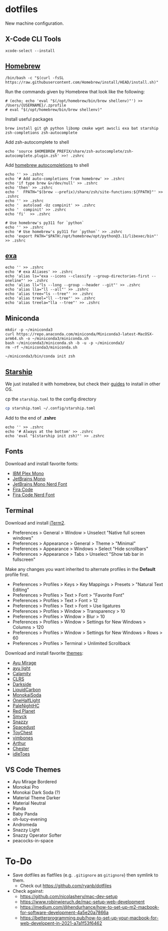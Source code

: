 # dotfiles

New machine configuration.

## X-Code CLI Tools

```shell
xcode-select --install
```

## [Homebrew](https://brew.sh/)

```shell
/bin/bash -c "$(curl -fsSL https://raw.githubusercontent.com/Homebrew/install/HEAD/install.sh)"
```

Run the commands given by Homebrew that look like the following:
```shell
# (echo; echo 'eval "$(/opt/homebrew/bin/brew shellenv)"') >> /Users/{USERNAME}/.zprofile
# eval "$(/opt/homebrew/bin/brew shellenv)"
```

Install useful packages
```shell
brew install git gh python libomp cmake wget awscli exa bat starship zsh-completions zsh-autocomplete 
```

Add zsh-autocomplete to shell
```shell
echo 'source $HOMEBREW_PREFIX/share/zsh-autocomplete/zsh-autocomplete.plugin.zsh' >>! .zshrc
```

Add [homebrew autocompletions](https://docs.brew.sh/Shell-Completion) to shell
```shell
echo '' >> .zshrc
echo '# Add auto-completions from homebrew' >> .zshrc
echo 'if type brew &>/dev/null' >> .zshrc
echo 'then' >> .zshrc
echo '  FPATH="$(brew --prefix)/share/zsh/site-functions:${FPATH}"' >> .zshrc
echo '' >> .zshrc
echo '  autoload -Uz compinit' >> .zshrc
echo '  compinit' >> .zshrc
echo 'fi'  >> .zshrc
```

```shell
# Use homebrew's py311 for `python`
echo '' >> .zshrc
echo '# Use homebrew's py311 for `python`' >> .zshrc
echo 'export PATH="$PATH:/opt/homebrew/opt/python@3.11/libexec/bin"' >> .zshrc
```

## [exa](https://github.com/ogham/exa)
```shell
echo '' >> .zshrc
echo '# exa Aliases' >> .zshrc
echo 'alias ls="exa --icons --classify --group-directories-first --oneline"' >> .zshrc
echo 'alias ll="ls --long --group --header --git"' >> .zshrc
echo 'alias lla="ll --all"' >> .zshrc
echo 'alias tree="ls --tree"' >> .zshrc
echo 'alias treel="ll --tree"' >> .zshrc
echo 'alias treela="lla --tree"' >> .zshrc
```

## Miniconda

```shell
mkdir -p ~/miniconda3
curl https://repo.anaconda.com/miniconda/Miniconda3-latest-MacOSX-arm64.sh -o ~/miniconda3/miniconda.sh
bash ~/miniconda3/miniconda.sh -b -u -p ~/miniconda3/
rm -rf ~/miniconda3/miniconda.sh

~/miniconda3/bin/conda init zsh
```

## [Starship](https://starship.rs/)

We just installed it with homebrew, but check their [guides](https://starship.rs/guide/) to install in other OS.

cp the `starship.toml` to the config directory
```sh
cp starship.toml ~/.config/starship.toml
```

Add to the end of **.zshrc**
```shell
echo '' >> .zshrc
echo '# Always at the bottom' >> .zshrc
echo 'eval "$(starship init zsh)"' >> .zshrc
```

## Fonts

Download and install favorite fonts:
* [IBM Plex Mono](https://fonts.google.com/specimen/IBM+Plex+Mono)
* [JetBrains Mono](https://fonts.google.com/specimen/JetBrains+Mono)
* [JetBrains Mono Nerd Font](https://github.com/ryanoasis/nerd-fonts/releases/download/v3.1.1/JetBrainsMono.zip)
* [Fira Code](https://fonts.google.com/specimen/Fira+Code)
* [Fira Code Nerd Font](https://github.com/ryanoasis/nerd-fonts/releases/download/v3.1.1/FiraCode.zip)

## Terminal

Download and install [iTerm2](https://iterm2.com/).

* Preferences > General > Window > Unselect "Native full screen windows"
* Preferences > Appearance > General > Theme > "Minimal"
* Preferences > Appearance > Windows > Select "Hide scrollbars"
* Preferences > Appearance > Tabs > Unselect "Show tab bar in fullscreen"

Make any changes you want inherited to alternate profiles in the **Default** profile first.
* Preferences > Profiles > Keys > Key Mappings > Presets > "Natural Text Editing"
* Preferences > Profiles > Text > Font > "Favorite Font"
* Preferences > Profiles > Text > Font > 12
* Preferences > Profiles > Text > Font > Use ligatures
* Preferences > Profiles > Window > Transparency > 10 
* Preferences > Profiles > Window > Blur > 10
* Preferences > Profiles > Window > Settings for New Windows > Columns > 120
* Preferences > Profiles > Window > Settings for New Windows > Rows > 60
* Preferences > Profiles > Terminal > Unlimited Scrollback

Download and install favorite [themes](https://iterm2colorschemes.com/):
* [Ayu Mirage](https://raw.githubusercontent.com/mbadolato/iTerm2-Color-Schemes/master/schemes/Ayu%20Mirage.itermcolors)
* [ayu light](https://raw.githubusercontent.com/mbadolato/iTerm2-Color-Schemes/master/schemes/ayu_light.itermcolors)
* [Calamity](https://raw.githubusercontent.com/mbadolato/iTerm2-Color-Schemes/master/schemes/Calamity.itermcolors)
* [CLRS](https://raw.githubusercontent.com/mbadolato/iTerm2-Color-Schemes/master/schemes/CLRS.itermcolors)
* [Darkside](https://raw.githubusercontent.com/mbadolato/iTerm2-Color-Schemes/master/schemes/Darkside.itermcolors)
* [LiquidCarbon](https://raw.githubusercontent.com/mbadolato/iTerm2-Color-Schemes/master/schemes/LiquidCarbon.itermcolors)
* [MonokaiSoda](https://raw.githubusercontent.com/mbadolato/iTerm2-Color-Schemes/master/schemes/Monokai%20Soda.itermcolors)
* [OneHalfLight](https://raw.githubusercontent.com/mbadolato/iTerm2-Color-Schemes/master/schemes/OneHalfLight.itermcolors)
* [PaleNightHC](https://raw.githubusercontent.com/mbadolato/iTerm2-Color-Schemes/master/schemes/PaleNightHC.itermcolors)
* [Red Planet](https://raw.githubusercontent.com/mbadolato/iTerm2-Color-Schemes/master/schemes/Red%20Planet.itermcolors)
* [Smyck](https://raw.githubusercontent.com/mbadolato/iTerm2-Color-Schemes/master/schemes/Smyck.itermcolors)
* [Snazzy](https://raw.githubusercontent.com/mbadolato/iTerm2-Color-Schemes/master/schemes/Snazzy.itermcolors)
* [Spacedust](https://raw.githubusercontent.com/mbadolato/iTerm2-Color-Schemes/master/schemes/Spacedust.itermcolors)
* [ToyChest](https://raw.githubusercontent.com/mbadolato/iTerm2-Color-Schemes/master/schemes/ToyChest.itermcolors)
* [vimbones](https://raw.githubusercontent.com/mbadolato/iTerm2-Color-Schemes/master/schemes/vimbones.itermcolors)
* [Arthur](https://raw.githubusercontent.com/mbadolato/iTerm2-Color-Schemes/master/schemes/Arthur.itermcolors)
* [Chester](https://raw.githubusercontent.com/mbadolato/iTerm2-Color-Schemes/master/schemes/Chester.itermcolors)
* [idleToes](https://raw.githubusercontent.com/mbadolato/iTerm2-Color-Schemes/master/schemes/idleToes.itermcolors)

## VS Code Themes

* Ayu Mirage Bordered
* Monokai Pro
* Monokai Dark Soda (?)
* Material Theme Darker
* Material Neutral
* Panda
* Baby Panda
* oh-lucy-evening
* Andromeda
* Snazzy Light
* Snazzy Operator Softer
* peacocks-in-space

# To-Do

* Save dotfiles as flatfiles (e.g. `.gitignore` as `gitignore`) then symlink to them.
  * Check out https://github.com/ryanb/dotfiles
* Check against:
  * https://github.com/nicolashery/mac-dev-setup
  * https://www.robinwieruch.de/mac-setup-web-development
  * https://medium.com/@hendurhance/how-to-set-up-m2-macbook-for-software-development-4a5e20a7866a
  * https://betterprogramming.pub/how-to-set-up-your-macbook-for-web-developent-in-2021-a7a1f53f6462

